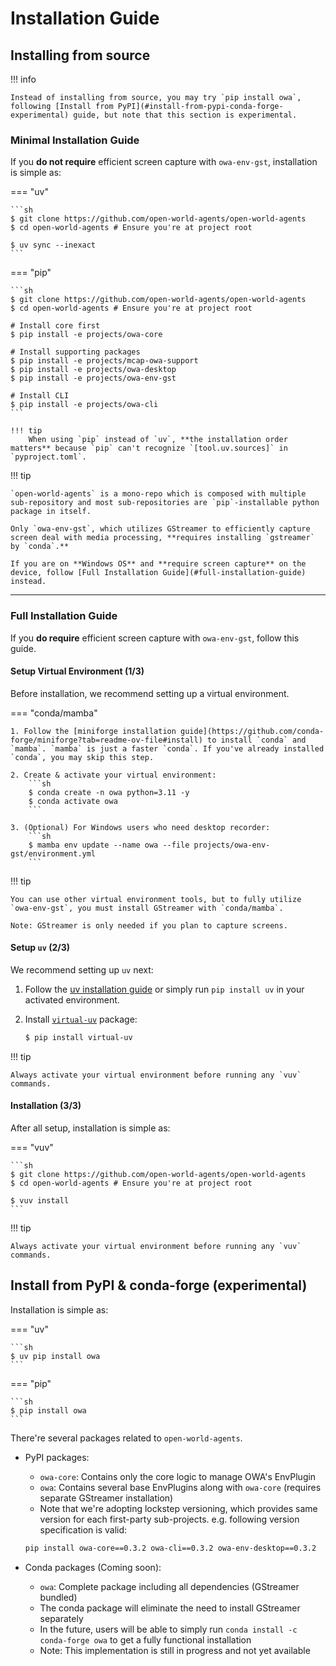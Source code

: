 # Installation Guide

## Installing from source

!!! info

    Instead of installing from source, you may try `pip install owa`, following [Install from PyPI](#install-from-pypi-conda-forge-experimental) guide, but note that this section is experimental.

### Minimal Installation Guide

If you **do not require** efficient screen capture with `owa-env-gst`, installation is simple as:

=== "uv"

    ```sh
    $ git clone https://github.com/open-world-agents/open-world-agents
    $ cd open-world-agents # Ensure you're at project root

    $ uv sync --inexact
    ```

=== "pip"

    ```sh
    $ git clone https://github.com/open-world-agents/open-world-agents
    $ cd open-world-agents # Ensure you're at project root

    # Install core first
    $ pip install -e projects/owa-core

    # Install supporting packages
    $ pip install -e projects/mcap-owa-support
    $ pip install -e projects/owa-desktop
    $ pip install -e projects/owa-env-gst

    # Install CLI
    $ pip install -e projects/owa-cli
    ```

    !!! tip
        When using `pip` instead of `uv`, **the installation order matters** because `pip` can't recognize `[tool.uv.sources]` in `pyproject.toml`.

!!! tip 

    `open-world-agents` is a mono-repo which is composed with multiple sub-repository and most sub-repositories are `pip`-installable python package in itself.

    Only `owa-env-gst`, which utilizes GStreamer to efficiently capture screen deal with media processing, **requires installing `gstreamer` by `conda`.**

    If you are on **Windows OS** and **require screen capture** on the device, follow [Full Installation Guide](#full-installation-guide) instead.

---

### Full Installation Guide

If you **do require** efficient screen capture with `owa-env-gst`, follow this guide.

#### Setup Virtual Environment (1/3)

Before installation, we recommend setting up a virtual environment.

=== "conda/mamba"

    1. Follow the [miniforge installation guide](https://github.com/conda-forge/miniforge?tab=readme-ov-file#install) to install `conda` and `mamba`. `mamba` is just a faster `conda`. If you've already installed `conda`, you may skip this step.

    2. Create & activate your virtual environment:
        ```sh
        $ conda create -n owa python=3.11 -y
        $ conda activate owa
        ```

    3. (Optional) For Windows users who need desktop recorder:
        ```sh
        $ mamba env update --name owa --file projects/owa-env-gst/environment.yml
        ```

!!! tip

    You can use other virtual environment tools, but to fully utilize `owa-env-gst`, you must install GStreamer with `conda/mamba`.
    
    Note: GStreamer is only needed if you plan to capture screens.

#### Setup `uv` (2/3)

We recommend setting up `uv` next:

1. Follow the [uv installation guide](https://docs.astral.sh/uv/getting-started/installation/) or simply run `pip install uv` in your activated environment.

2. Install [`virtual-uv`](https://github.com/open-world-agents/vuv) package:
   ```sh
   $ pip install virtual-uv
   ```

!!! tip

    Always activate your virtual environment before running any `vuv` commands.

#### Installation (3/3)

After all setup, installation is simple as:

=== "vuv"

    ```sh
    $ git clone https://github.com/open-world-agents/open-world-agents
    $ cd open-world-agents # Ensure you're at project root

    $ vuv install
    ```

!!! tip

    Always activate your virtual environment before running any `vuv` commands.

## Install from PyPI & conda-forge (experimental)

Installation is simple as:

=== "uv"

    ```sh
    $ uv pip install owa
    ```

=== "pip"

    ```sh
    $ pip install owa
    ```



There're several packages related to `open-world-agents`.

- PyPI packages:
    - `owa-core`: Contains only the core logic to manage OWA's EnvPlugin
    - `owa`: Contains several base EnvPlugins along with `owa-core` (requires separate GStreamer installation)
    - Note that we're adopting lockstep versioning, which provides same version for each first-party sub-projects. e.g. following version specification is valid:
    ```sh
    pip install owa-core==0.3.2 owa-cli==0.3.2 owa-env-desktop==0.3.2
    ```

- Conda packages (Coming soon):
    - `owa`: Complete package including all dependencies (GStreamer bundled)
    - The conda package will eliminate the need to install GStreamer separately
    - In the future, users will be able to simply run `conda install -c conda-forge owa` to get a fully functional installation
    - Note: This implementation is still in progress and not yet available
